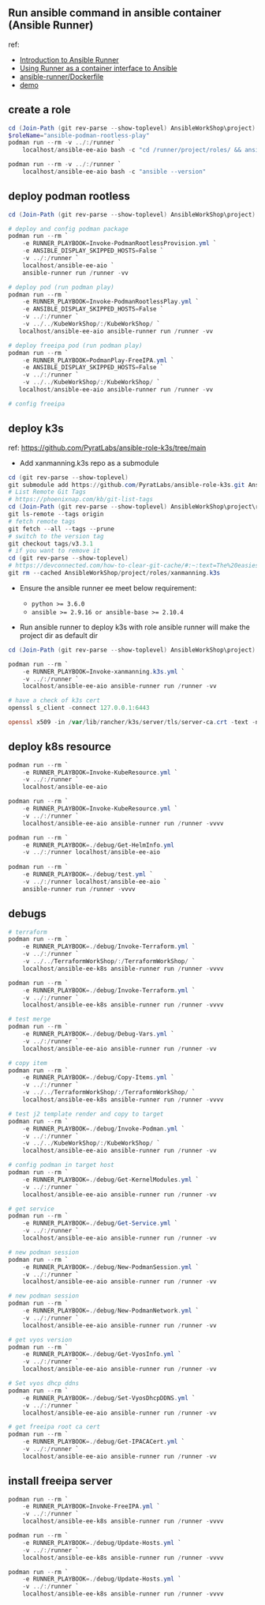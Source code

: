 ## Run ansible command in ansible container (Ansible Runner)
ref: 
 - [Introduction to Ansible Runner](https://ansible-runner.readthedocs.io/en/stable/intro/)
 - [Using Runner as a container interface to Ansible](https://ansible-runner.readthedocs.io/en/stable/container/)
 - [ansible-runner/Dockerfile](https://github.com/ansible/ansible-runner/blob/devel/Dockerfile)
 - [demo](https://github.com/ansible/ansible-runner/tree/devel/demo)


## create a role
```powershell
cd (Join-Path (git rev-parse --show-toplevel) AnsibleWorkShop\project)
$roleName="ansible-podman-rootless-play"
podman run --rm -v ../:/runner `
    localhost/ansible-ee-aio bash -c "cd /runner/project/roles/ && ansible-galaxy init $roleName"

podman run --rm -v ../:/runner `
    localhost/ansible-ee-aio bash -c "ansible --version"
```


## deploy podman rootless
```powershell
cd (Join-Path (git rev-parse --show-toplevel) AnsibleWorkShop\project)

# deploy and config podman package
podman run --rm `
    -e RUNNER_PLAYBOOK=Invoke-PodmanRootlessProvision.yml `
    -e ANSIBLE_DISPLAY_SKIPPED_HOSTS=False `
    -v ../:/runner `
    localhost/ansible-ee-aio `
    ansible-runner run /runner -vv

# deploy pod (run podman play)
podman run --rm `
    -e RUNNER_PLAYBOOK=Invoke-PodmanRootlessPlay.yml `
    -e ANSIBLE_DISPLAY_SKIPPED_HOSTS=False `
    -v ../:/runner `
    -v ../../KubeWorkShop/:/KubeWorkShop/ `
   localhost/ansible-ee-aio ansible-runner run /runner -vv

# deploy freeipa pod (run podman play)
podman run --rm `
    -e RUNNER_PLAYBOOK=PodmanPlay-FreeIPA.yml `
    -e ANSIBLE_DISPLAY_SKIPPED_HOSTS=False `
    -v ../:/runner `
    -v ../../KubeWorkShop/:/KubeWorkShop/ `
   localhost/ansible-ee-aio ansible-runner run /runner -vv

# config freeipa

```


## deploy k3s
ref: 
https://github.com/PyratLabs/ansible-role-k3s/tree/main

- Add xanmanning.k3s repo as a submodule
```powershell
cd (git rev-parse --show-toplevel)
git submodule add https://github.com/PyratLabs/ansible-role-k3s.git AnsibleWorkShop/project/roles/xanmanning.k3s
# List Remote Git Tags
# https://phoenixnap.com/kb/git-list-tags
cd (Join-Path (git rev-parse --show-toplevel) AnsibleWorkShop\project\roles\xanmanning.k3s)
git ls-remote --tags origin
# fetch remote tags
git fetch --all --tags --prune
# switch to the version tag
git checkout tags/v3.3.1
# if you want to remove it
cd (git rev-parse --show-toplevel)
# https://devconnected.com/how-to-clear-git-cache/#:~:text=The%20easiest%20way%20to%20clear%20your%20Git%20cache,ignore%20all%20files%20ending%20in%20%E2%80%9C%20.conf%20%E2%80%9C
git rm --cached AnsibleWorkShop/project/roles/xanmanning.k3s
```

- Ensure the ansible runner ee meet below requirement:
    - `python >= 3.6.0`
    - `ansible >= 2.9.16 or ansible-base >= 2.10.4`

- Run ansible runner to deploy k3s with role
ansible runner will make the project dir as default dir
```powershell
cd (Join-Path (git rev-parse --show-toplevel) AnsibleWorkShop\project)

podman run --rm `
    -e RUNNER_PLAYBOOK=Invoke-xanmanning.k3s.yml `
    -v ../:/runner `
    localhost/ansible-ee-aio ansible-runner run /runner -vv

# have a check of k3s cert
openssl s_client -connect 127.0.0.1:6443

openssl x509 -in /var/lib/rancher/k3s/server/tls/server-ca.crt -text -noout
```

## deploy k8s resource
```powershell
podman run --rm `
    -e RUNNER_PLAYBOOK=Invoke-KubeResource.yml `
    -v ../:/runner `
    localhost/ansible-ee-aio

podman run --rm `
    -e RUNNER_PLAYBOOK=Invoke-KubeResource.yml `
    -v ../:/runner `
    localhost/ansible-ee-aio ansible-runner run /runner -vvvv

podman run --rm `
    -e RUNNER_PLAYBOOK=./debug/Get-HelmInfo.yml     
    -v ../:/runner localhost/ansible-ee-aio
    
podman run --rm `
    -e RUNNER_PLAYBOOK=./debug/test.yml `
    -v ../:/runner localhost/ansible-ee-aio `
    ansible-runner run /runner -vvvv
```

## debugs
```powershell
# terraform
podman run --rm `
    -e RUNNER_PLAYBOOK=./debug/Invoke-Terraform.yml `
    -v ../:/runner `
    -v ../../TerraformWorkShop/:/TerraformWorkShop/ `
    localhost/ansible-ee-k8s ansible-runner run /runner -vvvv

podman run --rm `
    -e RUNNER_PLAYBOOK=./debug/Invoke-Terraform.yml `
    -v ../:/runner `
    localhost/ansible-ee-k8s ansible-runner run /runner -vvvv

# test merge
podman run --rm `
    -e RUNNER_PLAYBOOK=./debug/Debug-Vars.yml `
    -v ../:/runner `
    localhost/ansible-ee-aio ansible-runner run /runner -vv

# copy item
podman run --rm `
    -e RUNNER_PLAYBOOK=./debug/Copy-Items.yml `
    -v ../:/runner `
    -v ../../TerraformWorkShop/:/TerraformWorkShop/ `
    localhost/ansible-ee-k8s ansible-runner run /runner -vvvv

# test j2 template render and copy to target
podman run --rm `
    -e RUNNER_PLAYBOOK=./debug/Invoke-Podman.yml `
    -v ../:/runner `
    -v ../../KubeWorkShop/:/KubeWorkShop/ `
    localhost/ansible-ee-aio ansible-runner run /runner -vv

# config podman in target host
podman run --rm `
    -e RUNNER_PLAYBOOK=./debug/Get-KernelModules.yml `
    -v ../:/runner `
    localhost/ansible-ee-aio ansible-runner run /runner -vv

# get service
podman run --rm `
    -e RUNNER_PLAYBOOK=./debug/Get-Service.yml `
    -v ../:/runner `
    localhost/ansible-ee-aio ansible-runner run /runner -vv

# new podman session
podman run --rm `
    -e RUNNER_PLAYBOOK=./debug/New-PodmanSession.yml `
    -v ../:/runner `
    localhost/ansible-ee-aio ansible-runner run /runner -vv

# new podman session
podman run --rm `
    -e RUNNER_PLAYBOOK=./debug/New-PodmanNetwork.yml `
    -v ../:/runner `
    localhost/ansible-ee-aio ansible-runner run /runner -vv

# get vyos version 
podman run --rm `
    -e RUNNER_PLAYBOOK=./debug/Get-VyosInfo.yml `
    -v ../:/runner `
    localhost/ansible-ee-aio ansible-runner run /runner -vv

# Set vyos dhcp ddns
podman run --rm `
    -e RUNNER_PLAYBOOK=./debug/Set-VyosDhcpDDNS.yml `
    -v ../:/runner `
    localhost/ansible-ee-aio ansible-runner run /runner -vv

# get freeipa root ca cert
podman run --rm `
    -e RUNNER_PLAYBOOK=./debug/Get-IPACACert.yml `
    -v ../:/runner `
    localhost/ansible-ee-aio ansible-runner run /runner -vv

```


## install freeipa server
```powershell
podman run --rm `
    -e RUNNER_PLAYBOOK=Invoke-FreeIPA.yml `
    -v ../:/runner `
    localhost/ansible-ee-k8s ansible-runner run /runner -vvvv

podman run --rm `
    -e RUNNER_PLAYBOOK=./debug/Update-Hosts.yml `
    -v ../:/runner `
    localhost/ansible-ee-k8s ansible-runner run /runner -vvvv

podman run --rm `
    -e RUNNER_PLAYBOOK=./debug/Update-Hosts.yml `
    -v ../:/runner `
    localhost/ansible-ee-k8s ansible-runner run /runner -vvvv
```